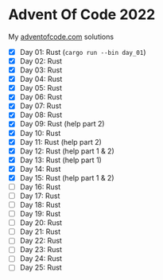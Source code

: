 # Advent Of Code 2022

My [adventofcode.com](https://adventofcode.com/2022) solutions

- [x] Day 01: Rust (`cargo run --bin day_01`)
- [x] Day 02: Rust
- [x] Day 03: Rust
- [x] Day 04: Rust
- [x] Day 05: Rust
- [x] Day 06: Rust
- [x] Day 07: Rust
- [x] Day 08: Rust
- [x] Day 09: Rust (help part 2)
- [x] Day 10: Rust
- [x] Day 11: Rust (help part 2)
- [x] Day 12: Rust (help part 1 & 2)
- [x] Day 13: Rust (help part 1)
- [x] Day 14: Rust
- [x] Day 15: Rust (help part 1 & 2)
- [ ] Day 16: Rust
- [ ] Day 17: Rust
- [ ] Day 18: Rust
- [ ] Day 19: Rust
- [ ] Day 20: Rust
- [ ] Day 21: Rust
- [ ] Day 22: Rust
- [ ] Day 23: Rust
- [ ] Day 24: Rust
- [ ] Day 25: Rust
